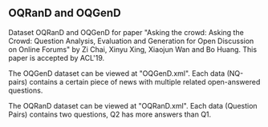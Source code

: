 ## OQRanD and OQGenD

Dataset OQRanD and OQGenD for paper "Asking the crowd: Asking the Crowd: Question Analysis, Evaluation and Generation for Open Discussion on Online Forums" by Zi Chai, Xinyu Xing, Xiaojun Wan and Bo Huang. This paper is accepted by ACL'19.

The OQGenD dataset can be viewed at "OQGenD.xml". Each data (NQ-pairs) contains a certain piece of news with multiple related open-answered questions.

The OQRanD dataset can be viewed at "OQRanD.xml". Each data (Question Pairs) contains two questions, Q2 has more answers than Q1.
